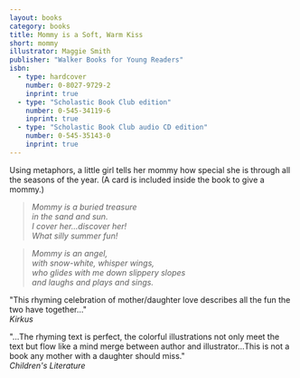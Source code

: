 ```yaml
---
layout: books
category: books
title: Mommy is a Soft, Warm Kiss
short: mommy
illustrator: Maggie Smith
publisher: "Walker Books for Young Readers"
isbn:
  - type: hardcover
    number: 0-8027-9729-2
    inprint: true
  - type: "Scholastic Book Club edition"
    number: 0-545-34119-6
    inprint: true
  - type: "Scholastic Book Club audio CD edition"
    number: 0-545-35143-0
    inprint: true
---
```


Using metaphors, a little girl tells her mommy how special she is through all the seasons of the year. (A card is included inside the book to give a mommy.)

> _Mommy is a buried treasure  
> in the sand and sun.  
> I cover her…discover her!  
> What silly summer fun!_

> _Mommy is an angel,  
> with snow-white, whisper wings,  
> who glides with me down slippery slopes  
> and laughs and plays and sings._

"This rhyming celebration of mother/daughter love describes all the fun the two have together…"  
_Kirkus_

"…The rhyming text is perfect, the colorful illustrations not only meet the text but flow like a mind merge between author and illustrator…This is not a book any mother with a daughter should miss."  
_Children's Literature_